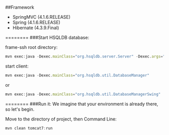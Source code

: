 ##Framework

* SpringMVC (4.1.6.RELEASE)
* Spring (4.1.6.RELEASE)
* Hibernate (4.3.9.Final)

========
###Start HSQLDB database:

frame-ssh root directory:
```javascript
mvn exec:java -Dexec.mainClass="org.hsqldb.server.Server" -Dexec.args="-database.0  file:target/data/test"
```
start client:
```javascript
mvn exec:java -Dexec.mainClass="org.hsqldb.util.DatabaseManager"
```
or
```javascript
mvn exec:java -Dexec.mainClass="org.hsqldb.util.DatabaseManagerSwing"
```

========
###Run it:
We imagine that your environment is already there, so let's begin.

Move to the directory of project, then
Command Line:
```javascript
mvn clean tomcat7:run
```
